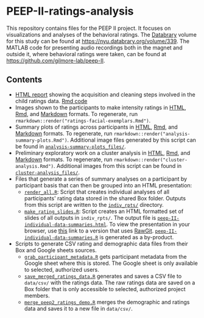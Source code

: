 # PEEP-II-ratings-analysis

This repository contains files for the PEEP II project.
It focuses on visualizations and analyses of the behavioral ratings.
The [Databrary](http://databrary.org) volume for this study can be found at <https://nyu.databrary.org/volume/339>.
The MATLAB code for presenting audio recordings both in the magnet and outside it, where behavioral ratings were taken, can be found at <https://github.com/gilmore-lab/peep-II>.

## Contents

- [HTML report](https://gilmore-lab.github.io/peep-II-ratings-analysis/peep-II-ratings-acquire-clean.html) showing the acquisition and cleaning steps involved in the child ratings data. [Rmd code](PEEP-II-ratings-acquire-clean.Rmd)
- Images shown to the participants to make intensity ratings in [HTML](ratings-facial-exemplars.nb.html), [Rmd](ratings-facial-exemplars.Rmd), and [Markdown](ratings-facial-exemplars.md) formats. To regenerate, run `rmarkdown::render("ratings-facial-exemplars.Rmd")`.
- Summary plots of ratings across participants in [HTML](analysis-summary-plots.nb.html), [Rmd](analysis-summary-plots.Rmd), and [Markdown](analysis-summary-plots.md) formats. To regenerate, run `rmarkdown::render("analysis-summary-plots.Rmd")`. Additional image files generated by this script can be found in [`analysis-summary-plots_files/`](analysis-summary-plots_files/).
- Preliminary exploratory work on a cluster analysis in [HTML](cluster-analysis.nb.html), [Rmd](cluster-analysis.Rmd), and [Markdown](cluster-analysis.md) formats. To regenerate, run `rmarkdown::render("cluster-analysis.Rmd")`. Additional images from this script can be found in [`cluster-analysis_files/`](cluster-analysis_files/).
- Files that generate a series of summary analyses on a participant by participant basis that can then be grouped into an HTML presentation:
    - [`render_all.R`](render_all.R): Script that creates individual analyses of all participants' rating data stored in the shared Box folder. Outputs from this script are written to the [`indiv_rpts/`](indiv_rpts/) directory.
    - [`make_rating_slides.R`](make_rating_slides.R): Script creates an HTML formatted set of slides of all outputs in `indiv_rpts/`. The output file is [`peep-II-individual-data-summaries.html`](peep-II-individual-data-summaries.html). To view the presentation in your browser, use [this](https://rawgit.com/gilmore-lab/peep-II-ratings-analysis/master/peep-II-individual-data-summaries.html) link to a version that uses [RawGit](http://rawgit.com). [`peep-II-individual-data-summaries.R`](peep-II-individual-data-summaries.R) is generated as a by-product.
- Scripts to generate CSV rating and demographic data files from their Box and Google sheets sources.
  - [`grab_participant_metadata.R`](grab_participant_metadata.R) gets participant metadata from the Google sheet where this is stored. The Google sheet is only available to selected, authorized users.
  - [`save_merged_ratings_data.R`](save_merged_ratings_data.R) generates and saves a CSV file to `data/csv/` with the ratings data. The raw ratings data are saved on a Box folder that is only accessible to selected, authorized project members.
  - [`merge_peep2_ratings_demo.R`](merge_peep2_ratings_demo.R) merges the demographic and ratings data and saves it to a new file in `data/csv/`.